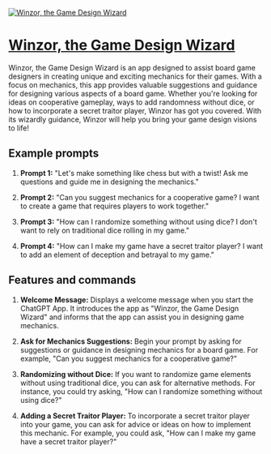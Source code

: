 [![Winzor, the Game Design Wizard](https://files.oaiusercontent.com/file-LfeTflKZ6grJUDshYhAEYO6d?se=2123-10-18T23%3A06%3A19Z&sp=r&sv=2021-08-06&sr=b&rscc=max-age%3D31536000%2C%20immutable&rscd=attachment%3B%20filename%3Daf1c1f1c-6c5d-4d24-9584-a0d76a8f836e.png&sig=mO0gDXX0uuLKksiJt0CulHq52ADcPEPLrWLVml%2B0YYM%3D)](https://chat.openai.com/g/g-4vEqCuOlr-winzor-the-game-design-wizard)

# [Winzor, the Game Design Wizard](https://chat.openai.com/g/g-4vEqCuOlr-winzor-the-game-design-wizard)

Winzor, the Game Design Wizard is an app designed to assist board game designers in creating unique and exciting mechanics for their games. With a focus on mechanics, this app provides valuable suggestions and guidance for designing various aspects of a board game. Whether you're looking for ideas on cooperative gameplay, ways to add randomness without dice, or how to incorporate a secret traitor player, Winzor has got you covered. With its wizardly guidance, Winzor will help you bring your game design visions to life!

## Example prompts

1. **Prompt 1:** "Let's make something like chess but with a twist! Ask me questions and guide me in designing the mechanics."

2. **Prompt 2:** "Can you suggest mechanics for a cooperative game? I want to create a game that requires players to work together."

3. **Prompt 3:** "How can I randomize something without using dice? I don't want to rely on traditional dice rolling in my game."

4. **Prompt 4:** "How can I make my game have a secret traitor player? I want to add an element of deception and betrayal to my game."

## Features and commands

1. **Welcome Message:** Displays a welcome message when you start the ChatGPT App. It introduces the app as "Winzor, the Game Design Wizard" and informs that the app can assist you in designing game mechanics.

2. **Ask for Mechanics Suggestions:** Begin your prompt by asking for suggestions or guidance in designing mechanics for a board game. For example, "Can you suggest mechanics for a cooperative game?"

3. **Randomizing without Dice:** If you want to randomize game elements without using traditional dice, you can ask for alternative methods. For instance, you could try asking, "How can I randomize something without using dice?"

4. **Adding a Secret Traitor Player:** To incorporate a secret traitor player into your game, you can ask for advice or ideas on how to implement this mechanic. For example, you could ask, "How can I make my game have a secret traitor player?"